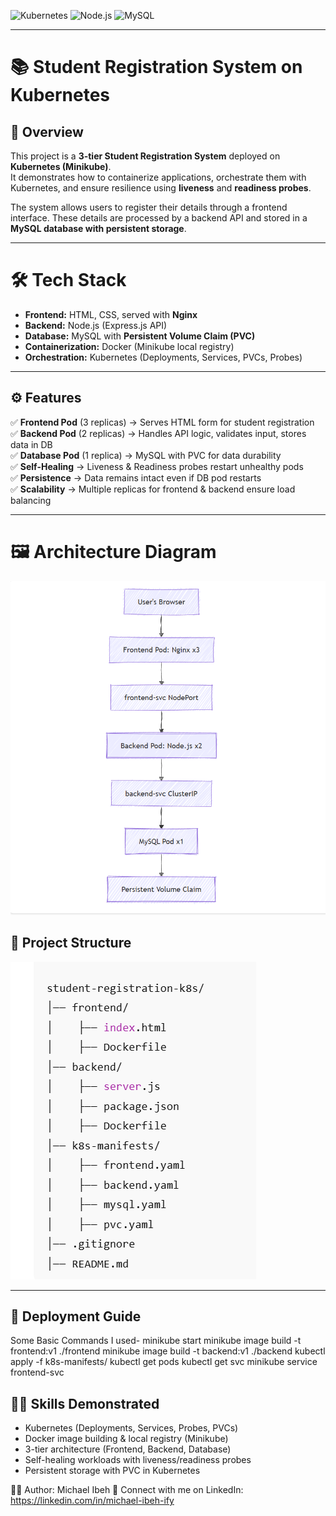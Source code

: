 ![Kubernetes](https://img.shields.io/badge/Kubernetes-blue?logo=kubernetes)
![Node.js](https://img.shields.io/badge/Node.js-green?logo=node.js)
![MySQL](https://img.shields.io/badge/MySQL-orange?logo=mysql)

---

# 📚 Student Registration System on Kubernetes

## 📌 Overview
This project is a **3-tier Student Registration System** deployed on **Kubernetes (Minikube)**.  
It demonstrates how to containerize applications, orchestrate them with Kubernetes, and ensure resilience using **liveness** and **readiness probes**.

The system allows users to register their details through a frontend interface. These details are processed by a backend API and stored in a **MySQL database with persistent storage**.

---

# 🛠️ Tech Stack
- **Frontend:** HTML, CSS, served with **Nginx**
- **Backend:** Node.js (Express.js API)
- **Database:** MySQL with **Persistent Volume Claim (PVC)**
- **Containerization:** Docker (Minikube local registry)
- **Orchestration:** Kubernetes (Deployments, Services, PVCs, Probes)

---

## ⚙️ Features
✅ **Frontend Pod** (3 replicas) → Serves HTML form for student registration  
✅ **Backend Pod** (2 replicas) → Handles API logic, validates input, stores data in DB  
✅ **Database Pod** (1 replica) → MySQL with PVC for data durability  
✅ **Self-Healing** → Liveness & Readiness probes restart unhealthy pods  
✅ **Persistence** → Data remains intact even if DB pod restarts  
✅ **Scalability** → Multiple replicas for frontend & backend ensure load balancing  

---

# 🖼️ Architecture Diagram
![Diagram](./assets/workflow.png)

## 📂 Project Structure
![Diagram](./assets/project.png)

---

## 🚀 Deployment Guide
Some Basic Commands I used-
 minikube start
 minikube image build -t frontend:v1 ./frontend
 minikube image build -t backend:v1 ./backend
 kubectl apply -f k8s-manifests/
 kubectl get pods
 kubectl get svc
 minikube service frontend-svc


## 🧑‍💻 Skills Demonstrated
- Kubernetes (Deployments, Services, Probes, PVCs)
- Docker image building & local registry (Minikube)
- 3-tier architecture (Frontend, Backend, Database)
- Self-healing workloads with liveness/readiness probes
- Persistent storage with PVC in Kubernetes


👨‍💻 Author: Michael Ibeh
🔗 Connect with me on LinkedIn: https://linkedin.com/in/michael-ibeh-ify